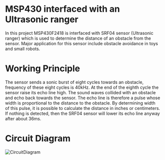 # MSP430 interfaced with an Ultrasonic ranger
In this project MSP430F2418 is interfaced with SRF04 sensor (Ultrasonic ranger) which is used to determine the distance of an obstacle from the sensor. Major application for this sensor include obstacle avoidance in toys and small robots. 

# Working Principle
The sensor sends a sonic burst of eight cycles towards an obstacle, frequency of these eight cycles is 40kHz. At the end of the eighth cycle the sensor raise its echo line high. The sound waves collided with an obstacle and echo back towards the sensor. The echo line is therefore a pulse whose width is proportional to the distance to the obstacle. By determining width of this pulse, it is possible to calculate the distance in inches or centimeters. If nothing is detected, then the SRF04 sensor will lower its echo line anyway after about 36ms. 

# Circuit Diagram
![CircuitDiagram](https://user-images.githubusercontent.com/22564930/134786061-e00261de-1190-43a9-8eb5-f5b88ae3df62.png)